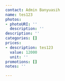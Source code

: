 ```yaml
---
contact: Admin Banyuasih
name: tes123
photos:
- photoURI: ''
  description: ''
description: ''
categories: []
prices:
- description: tes123
  value: 12000
  unit: ''
promotions: []
notes: ''

---
```

